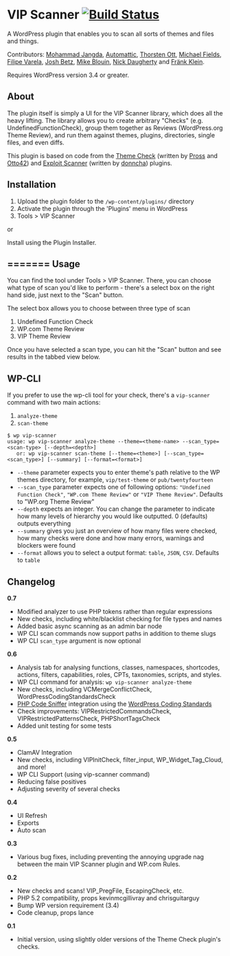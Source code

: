 # VIP Scanner [![Build Status](https://travis-ci.org/Automattic/vip-scanner.png?branch=master)](https://travis-ci.org/Automattic/vip-scanner)

A WordPress plugin that enables you to scan all sorts of themes and files and things.

Contributors: [Mohammad Jangda](http://profiles.wordpress.org/batmoo/), [Automattic](http://profiles.wordpress.org/automattic/), [Thorsten Ott](http://profiles.wordpress.org/tott/), [Michael Fields](http://profiles.wordpress.org/mfields/), [Filipe Varela](http://profiles.wordpress.org/keoshi/), [Josh Betz](http://profiles.wordpress.org/betzster/), [Mike Blouin](https://github.com/Mobius5150), [Nick Daugherty](http://profiles.wordpress.org/nickdaugherty/) and [Fränk Klein](https://profiles.wordpress.org/frank-klein/).

Requires WordPress version 3.4 or greater.


About
-----

The plugin itself is simply a UI for the VIP Scanner library, which does all the heavy lifting. The library allows you to create arbitrary "Checks" (e.g. UndefinedFunctionCheck), group them together as Reviews (WordPress.org Theme Review), and run them against themes, plugins, directories, single files, and even diffs.

This plugin is based on code from the [Theme Check](http://wordpress.org/extend/plugins/theme-check/) (written by [Pross](http://profiles.wordpress.org/pross/) and [Otto42](http://profiles.wordpress.org/otto42/)) and [Exploit Scanner](http://wordpress.org/extend/plugins/exploit-scanner/)  (written by [donncha](http://profiles.wordpress.org/donncha/)) plugins.


Installation
------------

1. Upload the plugin folder to the `/wp-content/plugins/` directory
1. Activate the plugin through the 'Plugins' menu in WordPress
1. Tools > VIP Scanner

or

Install using the Plugin Installer.

=======
Usage
-----

You can find the tool under Tools > VIP Scanner. There, you can choose what type of scan you'd like to perform - there's a select box on the right hand side, just next to the "Scan" button.

The select box allows you to choose between three type of scan

1. Undefined Function Check
1. WP.com Theme Review
1. VIP Theme Review

Once you have selected a scan type, you can hit the "Scan" button and see results in the tabbed view below.

WP-CLI
------

If you prefer to use the wp-cli tool for your check, there's a ``vip-scanner`` command with two main actions:

1. ``analyze-theme``
1. ``scan-theme``

```
$ wp vip-scanner
usage: wp vip-scanner analyze-theme --theme=<theme-name> --scan_type=<scan-type> [--depth=<depth>]
   or: wp vip-scanner scan-theme [--theme=<theme>] [--scan_type=<scan_type>] [--summary] [--format=<format>]
```

* ``--theme`` parameter expects you to enter theme's path relative to the WP themes directory, for example, ``vip/test-theme`` or ``pub/twentyfourteen``
* ``--scan_type`` parameter expects one of following options: ``"Undefined Function Check"``, ``"WP.com Theme Review"`` or ``"VIP Theme Review"``. Defaults to "WP.org Theme Review"
* ``--depth`` expects an integer. You can change the parameter to indicate how many levels of hierarchy you would like outputted. 0 (defaults) outputs everything
* ``--summary`` gives you just an overview of how many files were checked, how many checks were done and how many errors, warnings and blockers were found
* ``--format`` allows you to select a output format: ``table``, ``JSON``, ``CSV``. Defaults to ``table``

Changelog
---------

__0.7__

* Modified analyzer to use PHP tokens rather than regular expressions
* New checks, including white/blacklist checking for file types and names
* Added basic async scanning as an admin bar node
* WP CLI scan commands now support paths in addition to theme slugs
* WP CLI `scan_type` argument is now optional

__0.6__

* Analysis tab for analysing functions, classes, namespaces, shortcodes, actions, filters, capabilities, roles, CPTs, taxonomies, scripts, and styles.
* WP CLI command for analysis: `wp vip-scanner analyze-theme`
* New checks, including VCMergeConflictCheck, WordPressCodingStandardsCheck
* [PHP Code Sniffer](http://pear.php.net/package/PHP_CodeSniffer/) integration using the [WordPress Coding Standards](https://github.com/WordPress-Coding-Standards/WordPress-Coding-Standards)
* Check improvements: VIPRestrictedCommandsCheck, VIPRestrictedPatternsCheck, PHPShortTagsCheck
* Added unit testing for some tests

__0.5__

* ClamAV Integration
* New checks, including VIPInitCheck, filter_input, WP_Widget_Tag_Cloud, and more!
* WP CLI Support (using vip-scanner command)
* Reducing false positives
* Adjusting severity of several checks

__0.4__

* UI Refresh
* Exports
* Auto scan

__0.3__

* Various bug fixes, including preventing the annoying upgrade nag between the main VIP Scanner plugin and WP.com Rules.

__0.2__

* New checks and scans! VIP_PregFile, EscapingCheck, etc.
* PHP 5.2 compatibility, props kevinmcgillivray and chrisguitarguy
* Bump WP version requirement (3.4)
* Code cleanup, props lance

__0.1__

* Initial version, using slightly older versions of the Theme Check plugin's checks.
